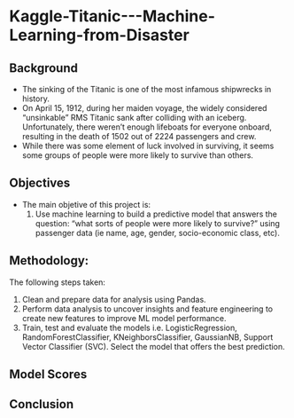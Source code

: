 # Kaggle-Titanic---Machine-Learning-from-Disaster 
## Background
- The sinking of the Titanic is one of the most infamous shipwrecks in history.
- On April 15, 1912, during her maiden voyage, the widely considered “unsinkable” RMS Titanic sank after colliding with an iceberg. Unfortunately, there weren’t enough lifeboats for everyone onboard, resulting in the death of 1502 out of 2224 passengers and crew.
- While there was some element of luck involved in surviving, it seems some groups of people were more likely to survive than others.

## Objectives
- The main objetive of this project is:
  1. Use machine learning to build a predictive model that answers the question: “what sorts of people were more likely to survive?” using passenger data (ie name, age, gender, socio-economic class, etc).
  
## Methodology:
The following steps taken:
1. Clean and prepare data for analysis using Pandas.
2. Perform data analysis to uncover insights and feature engineering to create new features to improve ML model performance.
3. Train, test and evaluate the models i.e. LogisticRegression, RandomForestClassifier, KNeighborsClassifier, GaussianNB, Support Vector Classifier (SVC). Select the model that offers the best prediction.

## Model Scores
## Conclusion
